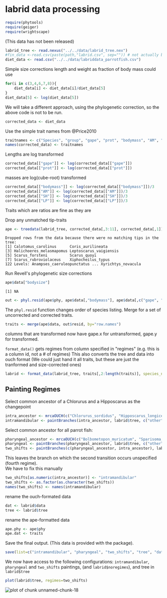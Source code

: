 # labrid data processing 





```r
require(phytools)
require(geiger)
require(wrightscape)
```




(This data has not been released)


```r
labrid_tree <- read.nexus("../../data/labrid_tree.nex")
#fin_data <-read.csv(paste(path,"labrid.csv", sep="")) # not actually being used
diet_data <- read.csv("../../data/labriddata_parrotfish.csv")
```




Simple size corrections length and weight as fraction of body mass could use



```r
for(i in c(3,4,6,7,8)){
	diet_data[i] <- diet_data[i]/diet_data[5]
}
diet_data[5] <- log(diet_data[5]) 
```




We will take a different approach, using the phylogenetic correction, so the above code is not to be run.  



```r
corrected_data <- diet_data
```




Use the simple trait names from @Price2010


```r
traitnames <- c("Species", "group", "gape", "prot", "bodymass", "AM", "SH", "LP", "close", "open", "kt")
names(corrected_data) <- traitnames
```




Lengths are log transformed 



```r
corrected_data[["gape"]] <- log(corrected_data[["gape"]])
corrected_data[["prot"]] <- log(corrected_data[["prot"]])
```




masses are log(cube-root) transformed



```r
corrected_data[["bodymass"]] <- log(corrected_data[["bodymass"]])/3
corrected_data[["AM"]] <- log(corrected_data[["AM"]])/3
corrected_data[["SH"]] <- log(corrected_data[["SH"]])/3
corrected_data[["LP"]] <- log(corrected_data[["LP"]])/3
```



Traits which are ratios are fine as they are

Drop any unmatched tip-traits


```r
ape <- treedata(labrid_tree, corrected_data[,3:11], corrected_data[,1])
```



```
Dropped rows from the data because there were no matching tips in the tree:
[1] Calotomus_carolinus      Coris_aurilineata       
[3] Halichoeres_melasmapomus Leptoscarus_vaigiensis  
[5] Scarus_forsteni          Scarus_quoyi            
[7] Scarus_rubroviolaceus    Xiphocheilus_typus      
122 Levels: Anampses_caeruleopunctatus ... Xyrichtys_novacula

```



Run Revell's phylogenetic size corrections



```r
ape$data["bodysize"]
```



```
[1] NA
```



```r
out <- phyl.resid(ape$phy, ape$data[,"bodymass"], ape$data[,c("gape", "prot","AM", "SH", "LP")] )
```




The `phyl.resid` function changes order of species listing. Merge for a set of uncorrected and corrected traits.  



```r
traits <- merge(ape$data, out$resid, by="row.names")
```




columns that are transformed now have gape.x for untransformed, gape.y for transformed.  

`format_data()` gets regimes from column specified in
 "regimes" (e.g. this is a column id, not a # of regimes)
This also converts the tree and data into ouch format
(We could just hand it all traits, but these are just the tranformed and size-corrected ones)



```r
labrid <- format_data(labrid_tree, traits[,2:length(traits)], species_names=traits[,1])  
```





## Painting Regimes
Select common ancestor of a Chlorurus and a Hipposcarus as the changepoint



```r
intra_ancestor <- mrcaOUCH(c("Chlorurus_sordidus", "Hipposcarus_longiceps"), labrid$tree)
intramandibular <- paintBranches(intra_ancestor, labrid$tree, c("other","intramandibular"))
```




 Select common ancestor for all parrot fish:



```r
pharyngeal_ancestor <- mrcaOUCH(c("Bolbometopon_muricatum", "Sparisoma_radians"), labrid$tree)
pharyngeal <- paintBranches(pharyngeal_ancestor, labrid$tree, c("other","pharyngeal"))
two_shifts <- paintBranches(c(pharyngeal_ancestor, intra_ancestor), labrid$tree, c("wrasses", "pharyngeal", "intramandibular") )
```




This leaves the branch on which the second transition occurs unspecified (fourth regime).  
We have to fix this manually



```r
two_shifts[as.numeric(intra_ancestor)] <- "intramandibular"
two_shifts <- as.factor(as.character(two_shifts))
names(two_shifts) <- names(intramandibular)
```




rename the ouch-formated data 


```r
dat <- labrid$data
tree <- labrid$tree
```




rename the ape-formatted data



```r
ape.phy <- ape$phy
ape.dat <- traits
```




Save the final output.  (This data is provided with the package).  



```r
save(list=c("intramandibular", "pharyngeal", "two_shifts", "tree", "dat", "ape.phy", "ape.dat"), file="labrids.rda")
```



We now have access to the following configurations:
`intramandibular`, `pharyngeal` and `two_shifts` paintings, (and `labrid$noregimes`),
and tree in `labrid$tree`



```r
plot(labrid$tree, regimes=two_shifts)
```

![plot of chunk unnamed-chunk-18](http://farm8.staticflickr.com/7259/7066024825_d08e8c4a42_o.png) 


